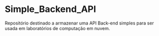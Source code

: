 # Simple_Backend_API
Repositório destinado a armazenar uma API Back-end simples para ser usada em laboratórios de computação em nuvem.
